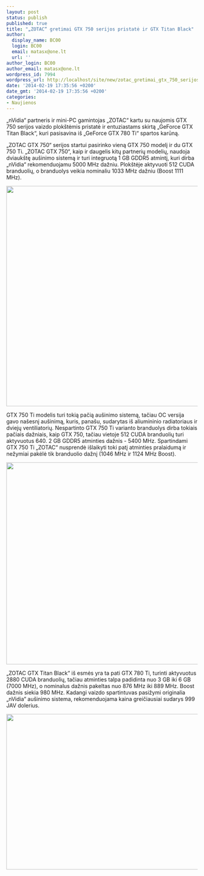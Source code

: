 ```yaml
---
layout: post
status: publish
published: true
title: "„ZOTAC“ gretimai GTX 750 serijos pristatė ir GTX Titan Black"
author:
  display_name: BC00
  login: BC00
  email: matasx@one.lt
  url: ''
author_login: BC00
author_email: matasx@one.lt
wordpress_id: 7994
wordpress_url: http://localhost/site/new/zotac_gretimai_gtx_750_serijos_pristate_ir_gtx_titan_black/
date: '2014-02-19 17:35:56 +0200'
date_gmt: '2014-02-19 17:35:56 +0200'
categories:
- Naujienos
---
```

<p>
	&bdquo;nVidia&ldquo; partneris ir mini-PC gamintojas &bdquo;ZOTAC&ldquo; kartu su naujomis GTX 750 serijos vaizdo plok&scaron;tėmis pristatė ir entuziastams skirtą &bdquo;GeForce GTX Titan Black&ldquo;, kuri pasisavina i&scaron; &bdquo;GeForce GTX 780 Ti&ldquo; spartos karūną.</p>
<p>
	&bdquo;ZOTAC GTX 750&ldquo; serijos startui pasirinko vieną GTX 750 modelį ir du GTX 750 Ti. &bdquo;ZOTAC GTX 750&ldquo;, kaip ir daugelis kitų partnerių modelių, naudoja dviauk&scaron;tę au&scaron;inimo sistemą ir turi integruotą 1 GB GDDR5 atmintį, kuri dirba &bdquo;nVidia&ldquo; rekomenduojamu 5000 MHz dažniu. Plok&scaron;tėje aktyvuoti 512 CUDA branduolių, o branduolys veikia nominaliu 1033 MHz dažniu (Boost 1111 MHz).</p>
<p>
	<img alt="" src="http://technews.lt/userfiles/ZOTAC_GeForce_GTX_750_01.jpg" style="width: 520px; height: 578px;" /></p>
<p>
	GTX 750 Ti modelis turi tokią pačią au&scaron;inimo sistemą, tačiau OC versija gavo na&scaron;esnį au&scaron;inimą, kuris, pana&scaron;u, sudarytas i&scaron; aliumininio radiatoriaus ir dviejų ventiliatorių. Nespartinto GTX 750 Ti varianto branduolys dirba tokiais pačiais dažniais, kaip GTX 750, tačiau vietoje 512 CUDA branduolių turi aktyvuotus 640. 2 GB GDDR5 atminties dažnis - 5400 MHz. Spartindami GTX 750 Ti &bdquo;ZOTAC&ldquo; nusprendė i&scaron;laikyti toki patį atminties pralaidumą ir nežymiai pakėlė tik branduolio dažnį (1046 MHz ir 1124 MHz Boost).</p>
<p>
	<img alt="" src="http://technews.lt/userfiles/ZOTAC_GeForce_GTX_750_Ti_OC_01.jpg" style="width: 520px; height: 530px;" /></p>
<p>
	&bdquo;ZOTAC GTX Titan Black&ldquo; i&scaron; esmės yra ta pati GTX 780 Ti, turinti aktyvuotus 2880 CUDA branduolių, tačiau atminties talpa padidinta nuo 3 GB iki 6 GB (7000 MHz), o nominalus dažnis pakeltas nuo 876 MHz iki 889 MHz. Boost dažnis siekia 980 MHz. Kadangi vaizdo spartintuvas pasižymi originalia &bdquo;nVidia&ldquo; au&scaron;inimo sistema, rekomenduojama kaina greičiausiai sudarys 999 JAV dolerius.</p>
<p>
	<img alt="" src="http://technews.lt/userfiles/ZOTAC_GeForce_GTX_TITAN_Black_01.jpg" style="width: 520px; height: 408px;" /></p>
